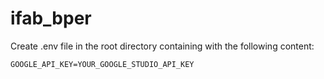 # ifab_bper

Create .env file in the root directory containing with the following content:
```
GOOGLE_API_KEY=YOUR_GOOGLE_STUDIO_API_KEY
```